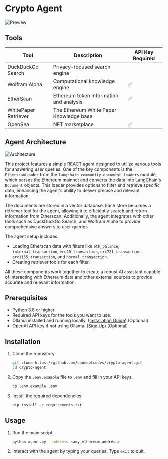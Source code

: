 # Crypto Agent


![Preview](https://i.imgur.com/gmWEgUq.png)

## Tools

| Tool                        | Description                                      | API Key Required  |
|-----------------------------|--------------------------------------------------|------------------ |
| DuckDuckGo Search           | Privacy-focused search engine                    |                   |
| Wolfram Alpha               | Computational knowledge engine                   | ✅                |
| EtherScan                   | Ethereum token information and analysis          | ✅                |
| WhitePaper Retriever        | The Ethereum White Paper Knowledge base           |                   |
| OpenSea                     | NFT marketplace                                  | ✅                |


## Agent Architecture
![Architecture](https://i.imgur.com/aPNQRyv.png)

This project features a simple [REACT](https://langchain-ai.github.io/langgraph/reference/prebuilt/#langgraph.prebuilt.chat_agent_executor.create_react_agent) agent designed to utilize various tools for answering user queries. One of the key components is the `EtherscanLoader` from the `langchain_community.document_loaders` module, which parses the Ethereum mainnet and converts the data into LangChain's `Document` objects. This loader provides options to filter and retrieve specific data, enhancing the agent's ability to deliver precise and relevant information. 

The documents are stored in a vector database. Each store becomes a retriever tool for the agent, allowing it to efficiently search and return information from Etherscan. Additionally, the agent integrates with other tools such as DuckDuckGo Search, and Wolfram Alpha to provide comprehensive answers to user queries.

The agent setup includes:
- Loading Etherscan data with filters like `eth_balance`, `internal_transaction`, `erc20_transaction`, `erc721_transaction`, `erc1155_transaction`, and `normal_transaction`.
- Creating retriever tools for each filter.

All these components work together to create a robust AI assistant capable of interacting with Ethereum data and other external sources to provide accurate and relevant information.

## Prerequisites
- Python 3.8 or higher
- Required API keys for the tools you want to use.
- Ollama installed and running locally. ([Installation Guide](https://ollama.com/download)) (Optional)
- OpenAI API key if not using Ollama. ([Sign Up](https://platform.openai.com/signup)) (Optional)


## Installation

1. Clone the repository:
    ```sh
    git clone https://github.com/conceptcodes/crypto-agent.git
    cd crypto-agent
    ```

2. Copy the `.env.example` file to `.env` and fill in your API keys.
    ```sh
    cp .env.example .env
    ```

3. Install the required dependencies:
    ```sh
    pip install -r requirements.txt
    ```

## Usage

1. Run the main script:
    ```sh
    python agent.py --address <any_ethereum_address>
    ```

2. Interact with the agent by typing your queries. Type `exit` to quit.